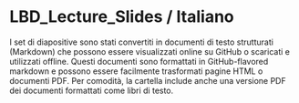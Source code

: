 # LBD_Lecture_Slides / Italiano

I set di diapositive sono stati convertiti in documenti di testo strutturati (Markdown) che possono essere visualizzati online su GitHub o scaricati e utilizzati offline. Questi documenti sono formattati in GitHub-flavored markdown e possono essere facilmente trasformati pagine HTML o documenti PDF. Per comodità, la cartella include anche una versione PDF dei documenti formattati come libri di testo.


